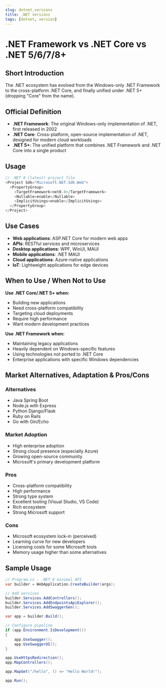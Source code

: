 ```yaml
---
slug: dotnet_versions
title: .NET versions
tags: [dotnet, version]
---
```


# .NET Framework vs .NET Core vs .NET 5/6/7/8+

## Short Introduction

The .NET ecosystem has evolved from the Windows-only .NET Framework to the cross-platform .NET Core, and finally unified under .NET 5+ (dropping "Core" from the name).

## Official Definition

- **.NET Framework**: The original Windows-only implementation of .NET, first released in 2002
- **.NET Core**: Cross-platform, open-source implementation of .NET, designed for modern cloud workloads
- **.NET 5+**: The unified platform that combines .NET Framework and .NET Core into a single product

## Usage

```csharp
// .NET 8 (latest) project file
<Project Sdk="Microsoft.NET.Sdk.Web">
  <PropertyGroup>
    <TargetFramework>net8.0</TargetFramework>
    <Nullable>enable</Nullable>
    <ImplicitUsings>enable</ImplicitUsings>
  </PropertyGroup>
</Project>
```

## Use Cases

- **Web applications**: ASP.NET Core for modern web apps
- **APIs**: RESTful services and microservices
- **Desktop applications**: WPF, WinUI, MAUI
- **Mobile applications**: .NET MAUI
- **Cloud applications**: Azure-native applications
- **IoT**: Lightweight applications for edge devices

## When to Use / When Not to Use

**Use .NET Core/.NET 5+ when:**

- Building new applications
- Need cross-platform compatibility
- Targeting cloud deployments
- Require high performance
- Want modern development practices

**Use .NET Framework when:**

- Maintaining legacy applications
- Heavily dependent on Windows-specific features
- Using technologies not ported to .NET Core
- Enterprise applications with specific Windows dependencies

## Market Alternatives, Adaptation & Pros/Cons

### Alternatives

- Java Spring Boot
- Node.js with Express
- Python Django/Flask
- Ruby on Rails
- Go with Gin/Echo

### Market Adoption

- High enterprise adoption
- Strong cloud presence (especially Azure)
- Growing open-source community
- Microsoft's primary development platform

### Pros

- Cross-platform compatibility
- High performance
- Strong type system
- Excellent tooling (Visual Studio, VS Code)
- Rich ecosystem
- Strong Microsoft support

### Cons

- Microsoft ecosystem lock-in (perceived)
- Learning curve for new developers
- Licensing costs for some Microsoft tools
- Memory usage higher than some alternatives

## Sample Usage

```csharp
// Program.cs - .NET 8 minimal API
var builder = WebApplication.CreateBuilder(args);

// Add services
builder.Services.AddControllers();
builder.Services.AddEndpointsApiExplorer();
builder.Services.AddSwaggerGen();

var app = builder.Build();

// Configure pipeline
if (app.Environment.IsDevelopment())
{
    app.UseSwagger();
    app.UseSwaggerUI();
}

app.UseHttpsRedirection();
app.MapControllers();

app.MapGet("/hello", () => "Hello World!");

app.Run();
```
